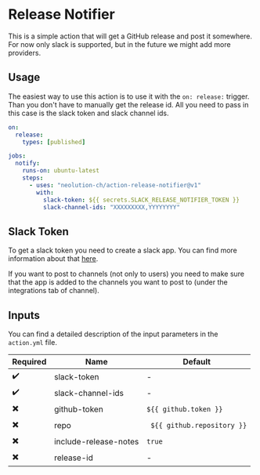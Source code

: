 # Release Notifier

This is a simple action that will get a GitHub release and post it somewhere.
For now only slack is supported, but in the future we might add more providers.

## Usage

The easiest way to use this action is to use it with the `on: release:` trigger.
Than you don't have to manually get the release id. All you need to pass in this case is the slack token and slack channel ids.

```yaml
on:
  release:
    types: [published]

jobs:
  notify:
    runs-on: ubuntu-latest
    steps:
      - uses: "neolution-ch/action-release-notifier@v1"
        with:
          slack-token: ${{ secrets.SLACK_RELEASE_NOTIFIER_TOKEN }}
          slack-channel-ids: "XXXXXXXXX,YYYYYYYY"
```

## Slack Token

To get a slack token you need to create a slack app. You can find more information about that [here](https://github.com/slackapi/slack-github-action#technique-2-slack-app).

If you want to post to channels (not only to users) you need to make sure that the app is added to the channels you want to post to (under the integrations tab of channel).

## Inputs

You can find a detailed description of the input parameters in the `action.yml` file.

| Required                 | Name                  | Default                     |
| ------------------------ | --------------------- | --------------------------- |
| :heavy_check_mark:       | slack-token           | -                           |
| :heavy_check_mark:       | slack-channel-ids     | -                           |
| :heavy_multiplication_x: | github-token          | `${{ github.token }}`       |
| :heavy_multiplication_x: | repo                  | ` ${{ github.repository }}` |
| :heavy_multiplication_x: | include-release-notes | `true`                      |
| :heavy_multiplication_x: | release-id            | -                           |
